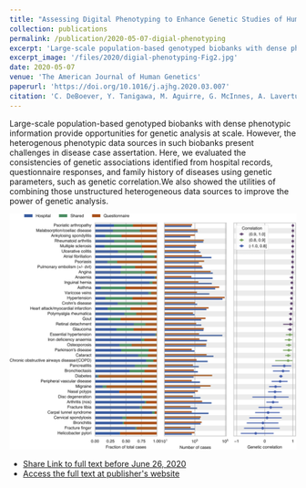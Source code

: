 ```yaml
---
title: "Assessing Digital Phenotyping to Enhance Genetic Studies of Human Diseases"
collection: publications
permalink: /publication/2020-05-07-digial-phenotyping
excerpt: 'Large-scale population-based genotyped biobanks with dense phenotypic information provide opportunities for genetic analysis at scale. However, the heterogenous phenotypic data sources in such biobanks present challenges in disease case assertation. Here, we evaluated the consistencies of genetic associations identified from hospital records, questionnaire responses, and family history of diseases using genetic parameters, such as genetic correlation.We also showed the utilities of combining those unstructured heterogeneous data sources to improve the power of genetic analysis.'
excerpt_image: '/files/2020/digial-phenotyping-Fig2.jpg'
date: 2020-05-07
venue: 'The American Journal of Human Genetics'
paperurl: 'https://doi.org/10.1016/j.ajhg.2020.03.007'
citation: 'C. DeBoever, Y. Tanigawa, M. Aguirre, G. McInnes, A. Lavertu, M. A. Rivas, Assessing Digital Phenotyping to Enhance Genetic Studies of Human Diseases. The American Journal of Human Genetics. 106, 611-622 (2020).'
---
```


Large-scale population-based genotyped biobanks with dense phenotypic information provide opportunities for genetic analysis at scale. However, the heterogenous phenotypic data sources in such biobanks present challenges in disease case assertation. Here, we evaluated the consistencies of genetic associations identified from hospital records, questionnaire responses, and family history of diseases using genetic parameters, such as genetic correlation.We also showed the utilities of combining those unstructured heterogeneous data sources to improve the power of genetic analysis.

![digial phenotyping paper figure 2](/files/2020/digial-phenotyping-Fig2.jpg)

- [Share Link to full text before June 26, 2020](https://authors.elsevier.com/c/1b166geWy1KZ)
- [Access the full text at publisher's website](https://doi.org/10.1016/j.ajhg.2020.03.007)
